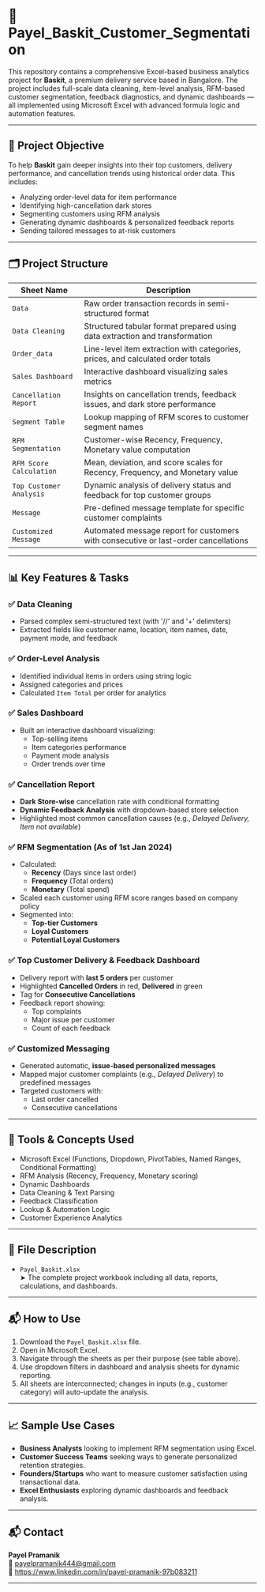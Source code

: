 # 🛒 Payel_Baskit_Customer_Segmentation

This repository contains a comprehensive Excel-based business analytics project for **Baskit**, a premium delivery service based in Bangalore. The project includes full-scale data cleaning, item-level analysis, RFM-based customer segmentation, feedback diagnostics, and dynamic dashboards — all implemented using Microsoft Excel with advanced formula logic and automation features.

---

## 📌 Project Objective

To help **Baskit** gain deeper insights into their top customers, delivery performance, and cancellation trends using historical order data. This includes:

- Analyzing order-level data for item performance
- Identifying high-cancellation dark stores
- Segmenting customers using RFM analysis
- Generating dynamic dashboards & personalized feedback reports
- Sending tailored messages to at-risk customers

---

## 🗂️ Project Structure

| **Sheet Name**           | **Description** |
|--------------------------|------------------|
| `Data`                   | Raw order transaction records in semi-structured format |
| `Data Cleaning`          | Structured tabular format prepared using data extraction and transformation |
| `Order_data`             | Line-level item extraction with categories, prices, and calculated order totals |
| `Sales Dashboard`        | Interactive dashboard visualizing sales metrics |
| `Cancellation Report`    | Insights on cancellation trends, feedback issues, and dark store performance |
| `Segment Table`          | Lookup mapping of RFM scores to customer segment names |
| `RFM Segmentation`       | Customer-wise Recency, Frequency, Monetary value computation |
| `RFM Score Calculation`  | Mean, deviation, and score scales for Recency, Frequency, and Monetary value |
| `Top Customer Analysis`  | Dynamic analysis of delivery status and feedback for top customer groups |
| `Message`                | Pre-defined message template for specific customer complaints |
| `Customized Message`     | Automated message report for customers with consecutive or last-order cancellations |

---

## 📊 Key Features & Tasks

### ✅ **Data Cleaning**
- Parsed complex semi-structured text (with '//' and '+' delimiters)
- Extracted fields like customer name, location, item names, date, payment mode, and feedback

### ✅ **Order-Level Analysis**
- Identified individual items in orders using string logic
- Assigned categories and prices
- Calculated `Item Total` per order for analytics

### ✅ **Sales Dashboard**
- Built an interactive dashboard visualizing:
  - Top-selling items
  - Item categories performance
  - Payment mode analysis
  - Order trends over time

### ✅ **Cancellation Report**
- **Dark Store-wise** cancellation rate with conditional formatting
- **Dynamic Feedback Analysis** with dropdown-based store selection
- Highlighted most common cancellation causes (e.g., *Delayed Delivery, Item not available*)

### ✅ **RFM Segmentation (As of 1st Jan 2024)**
- Calculated:
  - **Recency** (Days since last order)
  - **Frequency** (Total orders)
  - **Monetary** (Total spend)
- Scaled each customer using RFM score ranges based on company policy
- Segmented into:
  - **Top-tier Customers**
  - **Loyal Customers**
  - **Potential Loyal Customers**

### ✅ **Top Customer Delivery & Feedback Dashboard**
- Delivery report with **last 5 orders** per customer
- Highlighted **Cancelled Orders** in red, **Delivered** in green
- Tag for **Consecutive Cancellations**
- Feedback report showing:
  - Top complaints
  - Major issue per customer
  - Count of each feedback

### ✅ **Customized Messaging**
- Generated automatic, **issue-based personalized messages**
- Mapped major customer complaints (e.g., *Delayed Delivery*) to predefined messages
- Targeted customers with:
  - Last order cancelled
  - Consecutive cancellations

---

## 🧠 Tools & Concepts Used

- Microsoft Excel (Functions, Dropdown, PivotTables, Named Ranges, Conditional Formatting)
- RFM Analysis (Recency, Frequency, Monetary scoring)
- Dynamic Dashboards
- Data Cleaning & Text Parsing
- Feedback Classification
- Lookup & Automation Logic
- Customer Experience Analytics

---

## 📂 File Description

- `Payel_Baskit.xlsx`  
  ➤ The complete project workbook including all data, reports, calculations, and dashboards.

---

## 📬 How to Use

1. Download the `Payel_Baskit.xlsx` file.
2. Open in Microsoft Excel.
3. Navigate through the sheets as per their purpose (see table above).
4. Use dropdown filters in dashboard and analysis sheets for dynamic reporting.
5. All sheets are interconnected; changes in inputs (e.g., customer category) will auto-update the analysis.

---

## 📈 Sample Use Cases

- **Business Analysts** looking to implement RFM segmentation using Excel.
- **Customer Success Teams** seeking ways to generate personalized retention strategies.
- **Founders/Startups** who want to measure customer satisfaction using transactional data.
- **Excel Enthusiasts** exploring dynamic dashboards and feedback analysis.

---

## 📬 Contact

**Payel Pramanik**  
📧 payelpramanik444@gmail.com  
🔗 https://www.linkedin.com/in/payel-pramanik-97b083211

---


